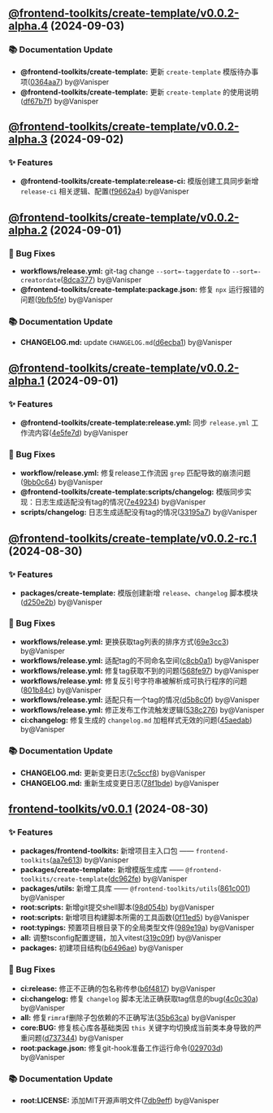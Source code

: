 ## [@frontend-toolkits/create-template/v0.0.2-alpha.4](https://github.com/Vanisper/frontend-toolkits/compare/@frontend-toolkits/create-template/v0.0.2-alpha.3...@frontend-toolkits/create-template/v0.0.2-alpha.4) (2024-09-03)










### 📚 Documentation Update

* **@frontend-toolkits/create-template:** 更新 `create-template` 模版待办事项([0364aa7](https://github.com/Vanisper/frontend-toolkits/commit/0364aa7)) by@Vanisper
* **@frontend-toolkits/create-template:** 更新 `create-template` 的使用说明([df67b7f](https://github.com/Vanisper/frontend-toolkits/commit/df67b7f)) by@Vanisper


## [@frontend-toolkits/create-template/v0.0.2-alpha.3](https://github.com/Vanisper/frontend-toolkits/compare/@frontend-toolkits/create-template/v0.0.2-alpha.2...@frontend-toolkits/create-template/v0.0.2-alpha.3) (2024-09-02)


### ✨ Features

* **@frontend-toolkits/create-template:release-ci:** 模版创建工具同步新增 `release-ci` 相关逻辑、配置([f9662a4](https://github.com/Vanisper/frontend-toolkits/commit/f9662a4)) by@Vanisper










## [@frontend-toolkits/create-template/v0.0.2-alpha.2](https://github.com/Vanisper/frontend-toolkits/compare/@frontend-toolkits/create-template/v0.0.2-alpha.1...@frontend-toolkits/create-template/v0.0.2-alpha.2) (2024-09-01)






### 🐛 Bug Fixes

* **workflows/release.yml:** git-tag change `--sort=-taggerdate` to `--sort=-creatordate`([8dca377](https://github.com/Vanisper/frontend-toolkits/commit/8dca377)) by@Vanisper
* **@frontend-toolkits/create-template:package.json:** 修复 `npx` 运行报错的问题([9bfb5fe](https://github.com/Vanisper/frontend-toolkits/commit/9bfb5fe)) by@Vanisper




### 📚 Documentation Update

* **CHANGELOG.md:** update `CHANGELOG.md`([d6ecba1](https://github.com/Vanisper/frontend-toolkits/commit/d6ecba1)) by@Vanisper


## [@frontend-toolkits/create-template/v0.0.2-alpha.1](https://github.com/Vanisper/frontend-toolkits/compare/@frontend-toolkits/create-template/v0.0.2-rc.1...@frontend-toolkits/create-template/v0.0.2-alpha.1) (2024-09-01)


### ✨ Features

* **@frontend-toolkits/create-template:release.yml:** 同步 `release.yml` 工作流内容([4e5fe7d](https://github.com/Vanisper/frontend-toolkits/commit/4e5fe7d)) by@Vanisper




### 🐛 Bug Fixes

* **workflow/release.yml:** 修复release工作流因 `grep` 匹配导致的崩溃问题([9bb0c64](https://github.com/Vanisper/frontend-toolkits/commit/9bb0c64)) by@Vanisper
* **@frontend-toolkits/create-template:scripts/changelog:** 模版同步实现：日志生成适配没有tag的情况([7e49234](https://github.com/Vanisper/frontend-toolkits/commit/7e49234)) by@Vanisper
* **scripts/changelog:** 日志生成适配没有tag的情况([33195a7](https://github.com/Vanisper/frontend-toolkits/commit/33195a7)) by@Vanisper






## [@frontend-toolkits/create-template/v0.0.2-rc.1](https://github.com/Vanisper/frontend-toolkits/compare/frontend-toolkits/v0.0.1...@frontend-toolkits/create-template/v0.0.2-rc.1) (2024-08-30)


### ✨ Features

* **packages/create-template:** 模版创建新增 `release`、`changelog` 脚本模块([d250e2b](https://github.com/Vanisper/frontend-toolkits/commit/d250e2b)) by@Vanisper




### 🐛 Bug Fixes

* **workflows/release.yml:** 更换获取tag列表的排序方式([69e3cc3](https://github.com/Vanisper/frontend-toolkits/commit/69e3cc3)) by@Vanisper
* **workflows/release.yml:** 适配tag的不同命名空间([c8cb0a1](https://github.com/Vanisper/frontend-toolkits/commit/c8cb0a1)) by@Vanisper
* **workflows/release.yml:** 修复tag获取不到的问题([568fe97](https://github.com/Vanisper/frontend-toolkits/commit/568fe97)) by@Vanisper
* **workflows/release.yml:** 修复反引号字符串被解析成可执行程序的问题([801b84c](https://github.com/Vanisper/frontend-toolkits/commit/801b84c)) by@Vanisper
* **workflows/release.yml:** 适配只有一个tag的情况([d5b8c0f](https://github.com/Vanisper/frontend-toolkits/commit/d5b8c0f)) by@Vanisper
* **workflows/release.yml:** 修正发布工作流触发逻辑([538c276](https://github.com/Vanisper/frontend-toolkits/commit/538c276)) by@Vanisper
* **ci:changelog:** 修复生成的 `changelog.md` 加粗样式无效的问题([45aedab](https://github.com/Vanisper/frontend-toolkits/commit/45aedab)) by@Vanisper




### 📚 Documentation Update

* **CHANGELOG.md:** 更新变更日志([7c5ccf8](https://github.com/Vanisper/frontend-toolkits/commit/7c5ccf8)) by@Vanisper
* **CHANGELOG.md:** 重新生成变更日志([78f1bde](https://github.com/Vanisper/frontend-toolkits/commit/78f1bde)) by@Vanisper


## [frontend-toolkits/v0.0.1](https://github.com/Vanisper/frontend-toolkits/commit/af2fb4e) (2024-08-30)


### ✨ Features

* **packages/frontend-toolkits:** 新增项目主入口包 —— `frontend-toolkits`([aa7e613](https://github.com/Vanisper/frontend-toolkits/commit/aa7e613)) by@Vanisper
* **packages/create-template:** 新增模版生成库 —— `@frontend-toolkits/create-template`([dc962fe](https://github.com/Vanisper/frontend-toolkits/commit/dc962fe)) by@Vanisper
* **packages/utils:** 新增工具库 —— `@frontend-toolkits/utils`([861c001](https://github.com/Vanisper/frontend-toolkits/commit/861c001)) by@Vanisper
* **root:scripts:** 新增git提交shell脚本([98d054b](https://github.com/Vanisper/frontend-toolkits/commit/98d054b)) by@Vanisper
* **root:scripts:** 新增项目构建脚本所需的工具函数([0f11ed5](https://github.com/Vanisper/frontend-toolkits/commit/0f11ed5)) by@Vanisper
* **root:typings:** 预置项目根目录下的全局类型文件([989e19a](https://github.com/Vanisper/frontend-toolkits/commit/989e19a)) by@Vanisper
* **all:** 调整tsconfig配置逻辑，加入vitest([319c09f](https://github.com/Vanisper/frontend-toolkits/commit/319c09f)) by@Vanisper
* **packages:** 初建项目结构([b6496ae](https://github.com/Vanisper/frontend-toolkits/commit/b6496ae)) by@Vanisper




### 🐛 Bug Fixes

* **ci:release:** 修正不正确的包名称传参([b6f4817](https://github.com/Vanisper/frontend-toolkits/commit/b6f4817)) by@Vanisper
* **ci:changelog:** 修复 `changelog` 脚本无法正确获取tag信息的bug([4c0c30a](https://github.com/Vanisper/frontend-toolkits/commit/4c0c30a)) by@Vanisper
* **all:** 修复`rimraf`删除子包依赖的不正确写法([35b63ca](https://github.com/Vanisper/frontend-toolkits/commit/35b63ca)) by@Vanisper
* **core:BUG:** 修复核心库各基础类因 `this` 关键字均切换成当前类本身导致的严重问题([d737344](https://github.com/Vanisper/frontend-toolkits/commit/d737344)) by@Vanisper
* **root:package.json:** 修复git-hook准备工作运行命令([029703d](https://github.com/Vanisper/frontend-toolkits/commit/029703d)) by@Vanisper




### 📚 Documentation Update

* **root:LICENSE:** 添加MIT开源声明文件([7db9eff](https://github.com/Vanisper/frontend-toolkits/commit/7db9eff)) by@Vanisper


